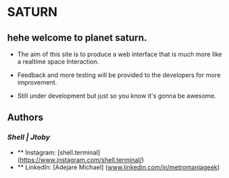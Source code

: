 # SATURN

## hehe welcome to planet saturn.

- The aim of this site is to produce a web interface that is much more like a realtime space Interaction.

- Feedback and more testing will be provided to the developers for more improvement.

- Still under development but just so you know it's gonna be awesome.

## Authors
### _Shell | Jtoby_

- ** Instagram: [shell.terminal] (https://www.instagram.com/shell.terminal/)
- ** LinkedIn: [Adejare Michael] (www.linkedin.com/in/metromaniageek)
